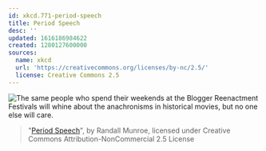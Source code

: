 ```yaml
---
id: xkcd.771-period-speech
title: Period Speech
desc: ''
updated: 1616186984622
created: 1280127600000
sources:
  name: xkcd
  url: 'https://creativecommons.org/licenses/by-nc/2.5/'
  license: Creative Commons 2.5
---
```

![The same people who spend their weekends at the Blogger Reenactment Festivals will whine about the anachronisms in historical movies, but no one else will care.](https://imgs.xkcd.com/comics/period_speech.png)
> "[Period Speech](https://xkcd.com/771/)", by Randall Munroe, licensed under Creative Commons Attribution-NonCommercial 2.5 License
